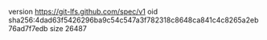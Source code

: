version https://git-lfs.github.com/spec/v1
oid sha256:4dad63f5426296ba9c54c547a3f782318c8648ca841c4c8265a2eb76ad7f7edb
size 26487
